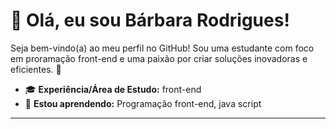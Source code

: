 # 👋 Olá, eu sou Bárbara Rodrigues!

Seja bem-vindo(a) ao meu perfil no GitHub! Sou uma estudante com foco em proramação front-end e uma paixão por criar soluções inovadoras e eficientes. 🌟

- 🎓 **Experiência/Área de Estudo:** front-end
- 🌱 **Estou aprendendo:** Programação front-end, java script

---

